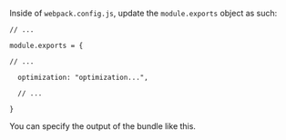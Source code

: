 Inside of `webpack.config.js`, update the `module.exports` object as such:

```
// ...

module.exports = {

// ...

  optimization: "optimization...",

  // ...

}
```

You can specify the output of the bundle like this.

